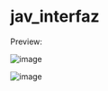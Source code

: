 # jav_interfaz

Preview:

![image](https://github.com/JaviGnlzzz/jav_interfaz/assets/98654716/c550c563-762f-4abb-842a-026257a09770)

![image](https://github.com/JaviGnlzzz/jav_interfaz/assets/98654716/0e539741-f865-42c0-b96c-7b892af84934)
